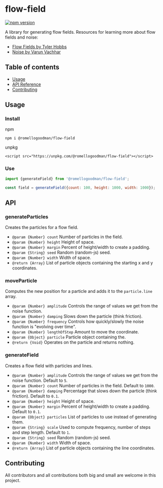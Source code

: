 # flow-field

[![npm version](https://badge.fury.io/js/@romellogoodman/flow-field.svg)](https://badge.fury.io/js/@romellogoodman/flow-field)

A library for generating flow fields. Resources for learning more about flow fields and noise:

- [Flow Fields by Tyler Hobbs](https://tylerxhobbs.com/essays/2020/flow-fields)
- [Noise by Varun Vachhar](https://varun.ca/noise/)

## Table of contents

- [Usage](#usage)
- [API Reference](#api)
- [Contributing](#contributing)

## Usage

### Install

npm

```
npm i @romellogoodman/flow-field
```

unpkg

```
<script src="https://unpkg.com/@romellogoodman/flow-field"></script>
```

### Use

```js
import {generateField} from '@romellogoodman/flow-field';

const field = generateField({count: 100, height: 1000, width: 1000});
```

## API

### generateParticles

Creates the particles for a flow field.

- `@param {Number} count` Number of particles in the field.
- `@param {Number} height` Height of space.
- `@param {Number} margin` Percent of height/width to create a padding.
- `@param {String} seed` Random (random-js) seed.
- `@param {Number} width` Width of space.
- `@return {Array}` List of particle objects containing the starting x and y coordinates.

### moveParticle

Computes the new position for a particle and adds it to the `particle.line` array.

- `@param {Number} amplitude` Controls the range of values we get from the noise function.
- `@param {Number} damping` Slows down the particle (think friction).
- `@param {Number} frequency` Controls how quickly/slowly the noise function is "evolving over time".
- `@param {Number} lengthOfStep` Amount to move the coordinate.
- `@param {Object} particle` Particle object containing the.
- `@return {Void}` Operates on the particle and returns nothing.

### generateField

Creates a flow field with particles and lines.

- `@param {Number} amplitude` Controls the range of values we get from the noise function. Default to `5`.
- `@param {Number} count` Number of particles in the field. Default to `1000`.
- `@param {Number} damping` Percentage that slows down the particle (think friction). Default to `0.1`.
- `@param {Number} height` Height of space.
- `@param {Number} margin` Percent of height/width to create a padding. Default to `0.1`.
- `@param {Object} particles` List of particles to use instead of generating them.
- `@param {String} scale` Used to compute frequency, number of steps and step length. Default to `1`.
- `@param {String} seed` Random (random-js) seed.
- `@param {Number} width` Width of space.
- `@return {Array}` List of particle objects containing the line coordinates.

## Contributing

All contributors and all contributions both big and small are welcome in this project.
